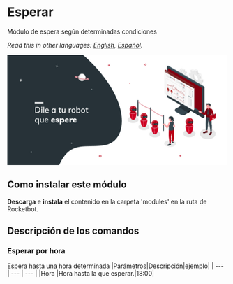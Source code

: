 # Esperar
  
Módulo de espera según determinadas condiciones  

*Read this in other languages: [English](Manual_Wait.md), [Español](Manual_Wait.es.md).*
  
![banner](imgs/Banner_Wait.png)
## Como instalar este módulo
  
__Descarga__ e __instala__ el contenido en la carpeta 'modules' en la ruta de Rocketbot.  



## Descripción de los comandos

### Esperar por hora
  
Espera hasta una hora determinada
|Parámetros|Descripción|ejemplo|
| --- | --- | --- |
|Hora |Hora hasta la que esperar.|18:00|
